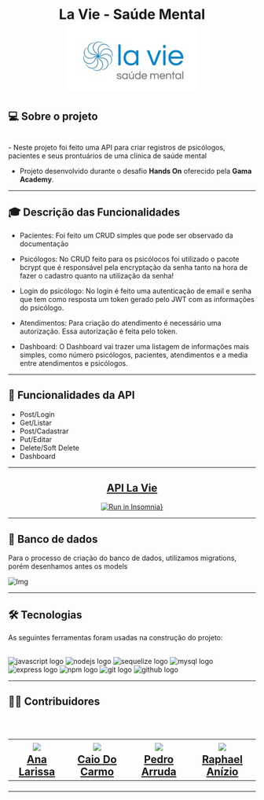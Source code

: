 <h1 align=center> La Vie - Saúde Mental </hi> <br>

<img src="./docs/Logo LaVie.jpeg" alt="Logo da Clínica">

## 💻 Sobre o projeto

<br>
- Neste projeto foi feito uma API para criar registros de psicólogos, pacientes e seus prontuários de uma clínica de saúde mental

- Projeto desenvolvido durante o desafio **Hands On** oferecido pela **Gama Academy**.

---

## :mortar_board: Descrição das Funcionalidades

- Pacientes:
  Foi feito um CRUD simples que pode ser observado da documentação
  <br>

- Psicólogos:
  No CRUD feito para os psicólocos foi utilizado o pacote bcrypt que é responsável pela encryptação da senha tanto na hora de fazer o cadastro quanto na utilização da senha!
  <br>

- Login do psicólogo:
  No login é feito uma autenticação de email e senha que tem como resposta um token gerado pelo JWT com as informações do psicólogo.
  <br>

- Atendimentos:
  Para criação do atendimento é necessário uma autorização. Essa autorização é feita pelo token.
  <br>

- Dashboard:
  O Dashboard vai trazer uma listagem de informações mais simples, como número psicólogos, pacientes, atendimentos e a media entre atendimentos e psicólogos.
  <br>

---

## :file_folder: Funcionalidades da API

- Post/Login
- Get/Listar
- Post/Cadastrar
- Put/Editar
- Delete/Soft Delete
- Dashboard
---
<div align="center">
   <h2> <a href="https://documenter.getpostman.com/view/21642376/UzXRRayc" > API La Vie</a>  </h2>

[![Run in Insomnia}](https://insomnia.rest/images/run.svg)](https://insomnia.rest/run/?label=La-Vie&uri=https%3A%2F%2Fgithub.com%2Fannalare%2Fla-vie%2Fblob%2Fmain%2Fdocs%2Finsomnia.json)
</div>

---
## :floppy_disk: Banco de dados

Para o processo de criação do banco de dados, utilizamos migrations, porém desenhamos antes os models</br>

![Img](https://i.imgur.com/WiPYace.png)

---

## 🛠 Tecnologias

As seguintes ferramentas foram usadas na construção do projeto:
<br><br>

<div align="left">
  <img src="https://cdn.jsdelivr.net/gh/devicons/devicon/icons/javascript/javascript-original.svg" height="40" width="52" alt="javascript logo"  />
  <img src="https://cdn.jsdelivr.net/gh/devicons/devicon/icons/nodejs/nodejs-original.svg" height="40" width="52" alt="nodejs logo"  />
  <img src="https://cdn.jsdelivr.net/gh/devicons/devicon/icons/sequelize/sequelize-original.svg" height="40" width="52" alt="sequelize logo"  />
  <img src="https://cdn.jsdelivr.net/gh/devicons/devicon/icons/mysql/mysql-original.svg" height="40" width="52" alt="mysql logo"  />
  <img src="https://cdn.jsdelivr.net/gh/devicons/devicon/icons/express/express-original.svg" height="40" width="52" alt="express logo"  />
  <img src="https://cdn.jsdelivr.net/gh/devicons/devicon/icons/npm/npm-original-wordmark.svg" height="40" width="52" alt="npm logo"  />
  <img src="https://cdn.jsdelivr.net/gh/devicons/devicon/icons/git/git-original.svg" height="40" width="52" alt="git logo"  />
  <img src="https://cdn.jsdelivr.net/gh/devicons/devicon/icons/github/github-original.svg" height="40" width="52" alt="github logo"  />
</div>

---

<h2> 👨‍💻 Contribuidores </h2><br>

<h2>
<table align=center>
  <tr>

   <td align="center"> <img src="https://avatars.githubusercontent.com/u/83883968?v=4" width=175/></br><a href="https://www.linkedin.com/in/annalare/"> Ana Larissa </a>
   </td>
   <td align="center"> <img src="https://avatars.githubusercontent.com/u/84113028?v=4"  width=175/></br><a href="https://www.linkedin.com/in/caiodocarmo/"> Caio Do Carmo </a>
   </td>
    <td align="center"> <img src="https://avatars.githubusercontent.com/u/73722723?v=4" width=175/></br><a href="https://www.linkedin.com/in/peh-arruda/"> Pedro Arruda </a>
   </td>
    <td align="center"> <img src="https://avatars.githubusercontent.com/u/96752946?v=4" width=175/> </br><a href="https://www.linkedin.com/in/raphael-anizio-da-silva-0173211b8/"> Raphael Anízio </a>
   </td>
   
  </tr>
</table> </h2>

---
